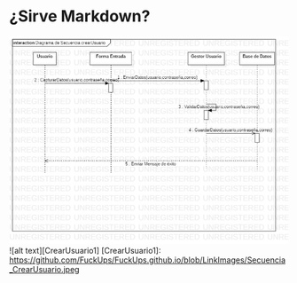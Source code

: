 # ¿Sirve Markdown?

![alt text](https://github.com/FuckUps/FuckUps.github.io/blob/LinkImages/Secuencia_CrearUsuario.jpeg)
![alt text][CrearUsuario1]
[CrearUsuario1]: https://github.com/FuckUps/FuckUps.github.io/blob/LinkImages/Secuencia_CrearUsuario.jpeg
